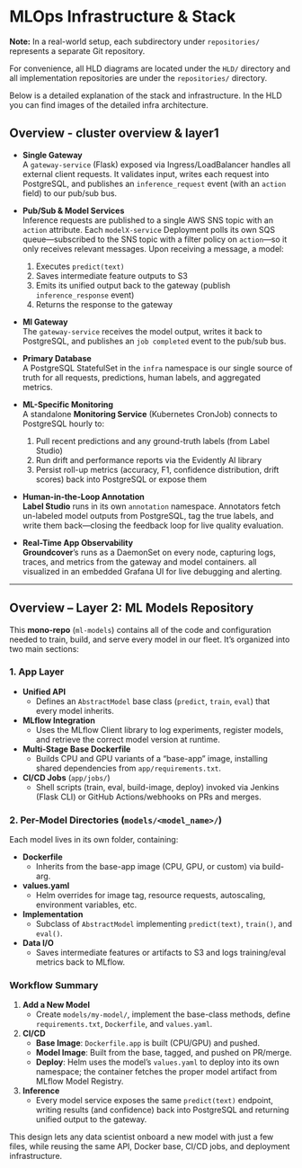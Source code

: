 # MLOps Infrastructure & Stack

**Note:** In a real-world setup, each subdirectory under `repositories/` represents a separate Git repository.

For convenience, all HLD diagrams are located under the `HLD/` directory and all implementation repositories are under the `repositories/` directory.

Below is a detailed explanation of the stack and infrastructure. In the HLD you can find images of the detailed infra architecture.

## Overview - cluster overview & layer1
- **Single Gateway**  
  A `gateway-service` (Flask) exposed via Ingress/LoadBalancer handles all external client requests. It validates input, writes each request into PostgreSQL, and publishes an `inference_request` event (with an `action` field) to our pub/sub bus.

- **Pub/Sub & Model Services**  
  Inference requests are published to a single AWS SNS topic with an `action` attribute. Each `modelX-service` Deployment polls its own SQS queue—subscribed to the SNS topic with a filter policy on `action`—so it only receives relevant messages. Upon receiving a message, a model:
  1. Executes `predict(text)`
  2. Saves intermediate feature outputs to S3   
  3. Emits its unified output back to the gateway (publish `inference_response` event)
  4. Returns the response to the gateway   
  
- **Ml Gateway**  
  The `gateway-service` receives the model output, writes it back to PostgreSQL, and publishes an `job completed` event to the pub/sub bus.
- **Primary Database**  
  A PostgreSQL StatefulSet in the `infra` namespace is our single source of truth for all requests, predictions, human labels, and aggregated metrics.

- **ML-Specific Monitoring**  
  A standalone **Monitoring Service** (Kubernetes CronJob) connects to PostgreSQL hourly to:
  1. Pull recent predictions and any ground-truth labels (from Label Studio)  
  2. Run drift and performance reports via the Evidently AI library  
  3. Persist roll-up metrics (accuracy, F1, confidence distribution, drift scores) back into PostgreSQL or expose them 

- **Human-in-the-Loop Annotation**  
  **Label Studio** runs in its own `annotation` namespace. Annotators fetch un-labeled model outputs from PostgreSQL, tag the true labels, and write them back—closing the feedback loop for live quality evaluation.

- **Real-Time App Observability**  
  **Groundcover**’s runs as a DaemonSet on every node, capturing logs, traces, and metrics from the gateway and model containers. all visualized in an embedded Grafana UI for live debugging and alerting.

---

## Overview – Layer 2: ML Models Repository

This **mono-repo** (`ml-models`) contains all of the code and configuration needed to train, build, and serve every model in our fleet. It’s organized into two main sections:

### 1. App Layer  
- **Unified API**  
  - Defines an `AbstractModel` base class (`predict`, `train`, `eval`) that every model inherits.  
- **MLflow Integration**  
  - Uses the MLflow Client library to log experiments, register models, and retrieve the correct model version at runtime.  
- **Multi-Stage Base Dockerfile**  
  - Builds CPU and GPU variants of a “base-app” image, installing shared dependencies from `app/requirements.txt`.  
- **CI/CD Jobs** (`app/jobs/`)  
  - Shell scripts (train, eval, build-image, deploy) invoked via Jenkins (Flask CLI) or GitHub Actions/webhooks on PRs and merges.

### 2. Per-Model Directories (`models/<model_name>/`)  
Each model lives in its own folder, containing:  
- **Dockerfile**  
  - Inherits from the base-app image (CPU, GPU, or custom) via build-arg.  
- **values.yaml**  
  - Helm overrides for image tag, resource requests, autoscaling, environment variables, etc.  
- **Implementation**  
  - Subclass of `AbstractModel` implementing `predict(text)`, `train()`, and `eval()`.  
- **Data I/O**  
  - Saves intermediate features or artifacts to S3 and logs training/eval metrics back to MLflow.

### Workflow Summary

1. **Add a New Model**  
   - Create `models/my-model/`, implement the base-class methods, define `requirements.txt`, `Dockerfile`, and `values.yaml`.  
2. **CI/CD**  
   - **Base Image**: `Dockerfile.app` is built (CPU/GPU) and pushed.  
   - **Model Image**: Built from the base, tagged, and pushed on PR/merge.  
   - **Deploy**: Helm uses the model’s `values.yaml` to deploy into its own namespace; the container fetches the proper model artifact from MLflow Model Registry.  
3. **Inference**  
   - Every model service exposes the same `predict(text)` endpoint, writing results (and confidence) back into PostgreSQL and returning unified output to the gateway.

This design lets any data scientist onboard a new model with just a few files, while reusing the same API, Docker base, CI/CD jobs, and deployment infrastructure.  


